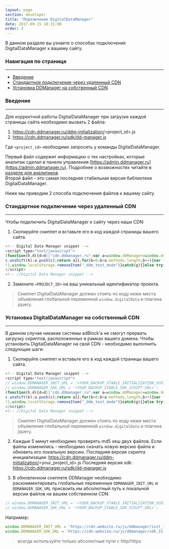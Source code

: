 ```yaml
---
layout: page
section: developer
title: "Подключение DigitalDataManager"
date: 2017-09-15 18:15:00
order: 3
---
```


В данном разделе вы узнаете о способах подключения DigitalDataManager к вашему сайту.

### Навигация по странице
------
<ul class="page-navigation">
  <li><a href="#0">Введение</a></li>
  <li><a href="#1">Стандартное подключение через удаленный CDN</a></li>
  <li><a href="#2">Установка DDManager на собственный CDN</a></li>
</ul>

### <a name="0"></a>Введение
------
Для корректной работы DigitalDataManager при загрузке каждой страницы сайта необходимо вызвать 2 файла:
 1. https://cdn.ddmanager.ru/ddm-initialization/<project_id>.js
 2. https://cdn.ddmanager.ru/sdk/dd-manager.js

Где `<project_id>` необходимо запросить у команды DigitalDataManager.

Первый файл содержит информацию о тех настройках, которые аналитик сделал в панели управления [https://admin.ddmanager.ru](https://admin.ddmanager.ru). Подробнее о возможностях читайте в [разделе для аналитиков](/for-analyst/index).<br/>
Второй файл - это самая последняя стабильная версия библиотеки DigitalDataManager.

Ниже мы приводим 2 способа подключения файлов к вашему сайту.


### <a name="1"></a>Стандартное подключение через удаленный CDN
------
Чтобы подключить DigitalDataManager к сайту через наши CDN:

1. Скопируйте сниппет и вставьте его в код каждой страницы вашего сайта.
```JavaScript
<!-- Digital Data Manager snippet -->
<script type="text/javascript">
(function(h,d){d=d||"cdn.ddmanager.ru";var a=window.ddManager=window.ddManager||[];window.ddListener=window.ddListener||[];var b=window.digitalData=window.digitalData||{};b.events=b.events||[];b.changes=b.changes||[];if(!a.initialize)if(a.invoked)window.console&&console.error&&console.error("Digital Data Manager snippet included twice.");else{a.invoked=!0;a.methods="initialize addIntegration persist unpersist on once off".split(" ");a.factory=function(k){return function(){var c=Array.prototype.slice.call(arguments);
c.unshift(k);a.push(c);return a}};for(b=0;b<a.methods.length;b++){var f=a.methods[b];a[f]=a.factory(f)}a.load=function(a){var c=document.createElement("script");c.type="text/javascript";c.charset="utf-8";c.async=!0;c.src=a;a=document.getElementsByTagName("script")[0];a.parentNode.insertBefore(c,a)};a.loadProject=function(b){var c=window.location.search;if(0<=c.indexOf("ddm_test_mode=1"))try{var e=!0;window.localStorage.setItem("_ddm_test_mode","1")}catch(g){}else if(0<=c.indexOf("ddm_test_mode=0"))try{e=
!1,window.localStorage.removeItem("_ddm_test_mode")}catch(g){}else try{e="1"===window.localStorage.getItem("_ddm_test_mode")}catch(g){}e?a.load("//api.ddmanager.ru/v1/ddm-initialization/"+b+".js"):window.DDMANAGER_INIT_URL?a.load(window.DDMANAGER_INIT_URL):a.load("//"+d+"/ddm-initialization/"+b+".js")};a.CDN_DOMAIN=d;a.SNIPPET_VERSION="1.0.8";a.loadProject(h)}})("<PROJECT_ID>");
</script>
<!-- //Digital Data Manager snippet -->
```

2. Замените `<PROJECT_ID>` на ваш уникальный идентификатор проекта.

>Сниппет DigitalDataManager должен стоять по коду ниже места объявления глобальной переменной `window.digitalData` и плагина jquery.

### <a name="2"></a>Установка DigitalDataManager на собственный CDN
------
В данном случае никакие системы adBlock'а не смогут прервать загрузку скриптов, расположенных в рамках вашего домена.
Чтобы установить DigitalDataManager на свой CDN - необходимо выполнить следующие шаги:

1. Скопируйте сниппет и вставьте его в код каждой страницы вашего сайта.
```JavaScript
<!-- Digital Data Manager snippet -->
<script type="text/javascript">
// window.DDMANAGER_INIT_URL = '<YOUR_BACKUP_STABLE_INITIALIZATION_SCRIPT_URL>';
// window.DDMANAGER_SDK_URL = '<YOUR_BACKUP_STABLE_SDK_SCRIPT_URL>';
(function(h,d){d=d||"cdn.ddmanager.ru";var a=window.ddManager=window.ddManager||[];window.ddListener=window.ddListener||[];var b=window.digitalData=window.digitalData||{};b.events=b.events||[];b.changes=b.changes||[];if(!a.initialize)if(a.invoked)window.console&&console.error&&console.error("Digital Data Manager snippet included twice.");else{a.invoked=!0;a.methods="initialize addIntegration persist unpersist on once off".split(" ");a.factory=function(k){return function(){var c=Array.prototype.slice.call(arguments);
c.unshift(k);a.push(c);return a}};for(b=0;b<a.methods.length;b++){var f=a.methods[b];a[f]=a.factory(f)}a.load=function(a){var c=document.createElement("script");c.type="text/javascript";c.charset="utf-8";c.async=!0;c.src=a;a=document.getElementsByTagName("script")[0];a.parentNode.insertBefore(c,a)};a.loadProject=function(b){var c=window.location.search;if(0<=c.indexOf("ddm_test_mode=1"))try{var e=!0;window.localStorage.setItem("_ddm_test_mode","1")}catch(g){}else if(0<=c.indexOf("ddm_test_mode=0"))try{e=
!1,window.localStorage.removeItem("_ddm_test_mode")}catch(g){}else try{e="1"===window.localStorage.getItem("_ddm_test_mode")}catch(g){}e?a.load("//api.ddmanager.ru/v1/ddm-initialization/"+b+".js"):window.DDMANAGER_INIT_URL?a.load(window.DDMANAGER_INIT_URL):a.load("//"+d+"/ddm-initialization/"+b+".js")};a.CDN_DOMAIN=d;a.SNIPPET_VERSION="1.0.8";a.loadProject(h)}})("<PROJECT_ID>");
</script>
<!-- //Digital Data Manager snippet -->
```
>Сниппет DigitalDataManager должен стоять по коду ниже места объявления глобальной переменной `window.digitalData` и плагина jquery. 

2. Каждые 5 минут необходимо проверять md5 хеш двух файлов. Если файлы изменились - необходимо скачать новую версию файла и обновить его локальную версию.
Последняя версия скрипта инициализации:
https://cdn.ddmanager.ru/ddm-initialization/<your_project_id>.js
Последняя версия sdk:
https://cdn.ddmanager.ru/sdk/dd-manager.js

3. В обновленном сниппете DDManager необходимо раскомментировать глобальные переменные `DDMANAGER_INIT_URL` и `DDMANAGER_SDK_URL` присвоить им абсолютный путь к локальной версии файлов на вашем собственном CDN.
```JavaScript
// window.DDMANAGER_INIT_URL = '<YOUR_BACKUP_STABLE_INITIALIZATION_SCRIPT_URL>';
// window.DDMANAGER_SDK_URL = '<YOUR_BACKUP_STABLE_SDK_SCRIPT_URL>';  
```
Например:
```JavaScript
window.DDMANAGER_INIT_URL = 'https://cdn.website.ru/js/ddmanager/init_15_05_2017.js';
window.DDMANAGER_SDK_URL = 'https://cdn.website.ru/js/ddmanager/sdk_15_05_2017.js';  
```
>всегда используйте только абсолютные пути c http/https
